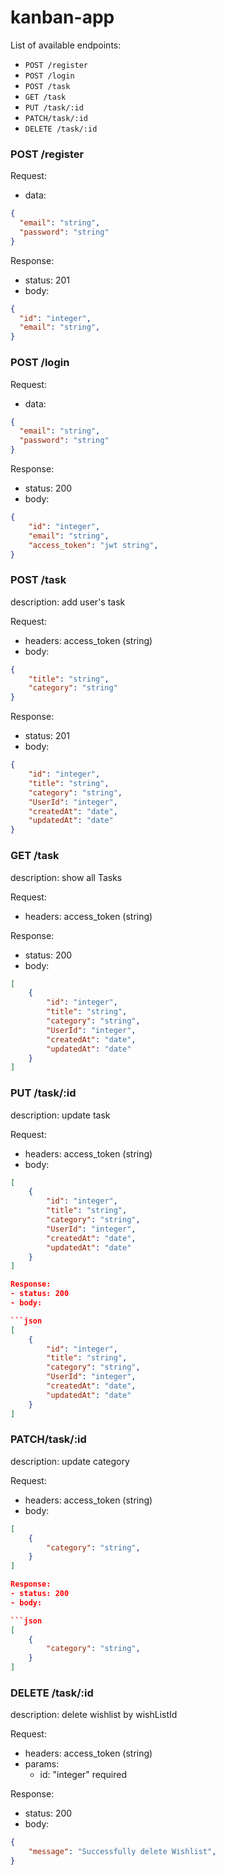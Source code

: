 # kanban-app

List of available endpoints:
- `POST /register`
- `POST /login`
- `POST /task`
- `GET /task`
- `PUT /task/:id`
- `PATCH/task/:id`
- `DELETE /task/:id`

### POST /register

Request:

- data:
```json
{
  "email": "string",
  "password": "string"
}
```

Response:
- status: 201
- body:

```json
{
  "id": "integer",
  "email": "string",
}
```

### POST /login

Request:

- data:
```json
{
  "email": "string",
  "password": "string"
}
```

Response:
- status: 200
- body:
  ​
```json
{
    "id": "integer",
    "email": "string",
    "access_token": "jwt string",
}
```

### POST /task

description: 
  add user's task

Request:
- headers: access_token (string)
- body: 
```json
{
    "title": "string",
    "category": "string"
}
```

Response:
- status: 201
- body:

```json
{ 
    "id": "integer",
    "title": "string",
    "category": "string",
    "UserId": "integer",
    "createdAt": "date",
    "updatedAt": "date"
}
```

### GET /task

description: 
  show all Tasks

Request:
- headers: access_token (string)

Response:
- status: 200
- body:

```json
[
    { 
        "id": "integer",
        "title": "string",
        "category": "string",
        "UserId": "integer",
        "createdAt": "date",
        "updatedAt": "date"
    }
]
```
### PUT /task/:id
description: 
  update task

Request:
- headers: access_token (string)
- body:

```json
[
    { 
        "id": "integer",
        "title": "string",
        "category": "string",
        "UserId": "integer",
        "createdAt": "date",
        "updatedAt": "date"
    }
]

Response:
- status: 200
- body:

```json
[
    { 
        "id": "integer",
        "title": "string",
        "category": "string",
        "UserId": "integer",
        "createdAt": "date",
        "updatedAt": "date"
    }
]
```
### PATCH/task/:id
description: 
  update category

Request:
- headers: access_token (string)
- body:

```json
[
    { 
        "category": "string",
    }
]

Response:
- status: 200
- body:

```json
[
    { 
        "category": "string",
    }
]
```
### DELETE /task/:id

description: 
  delete wishlist by wishListId

Request:
- headers: access_token (string)
- params: 
  - id: "integer" required

Response:
- status: 200
- body:

```json
{
    "message": "Successfully delete Wishlist",
}
```